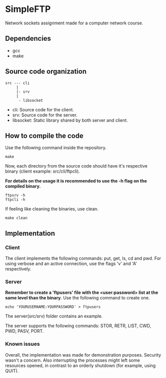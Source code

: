 # SimpleFTP
Network sockets assignment made for a computer network course.

## Dependencies
- gcc
- make

## Source code organization

```
src --- cli
     |
     |- srv
     |
      - libsocket

```
- cli: Source code for the client.
- srv: Source code for the server.
- libsocket: Static library shared by both server and client.

## How to compile the code
Use the following command inside the repository.
```
make
```

Now, each directory from the source code should have it's respective binary (client example: src/cli/ftpcli).

**For details on the usage it is recommended to use the -h flag on the compiled binary.**
```
ftpsrv -h
ftpcli -h
```

If feeling like cleaning the binaries, use clean.
```
make clean
```


## Implementation 

### Client
The client implements the following commands: put, get, ls, cd and pwd.
For using verbose and an active connection, use the flags 'v' and 'A' respectively.

### Server
**Remember to create a 'ftpusers' file with the \<user:password\> list at the same level than the binary**. Use the following command to create one.
```
echo 'YOURUSERNAME:YOURPASSWORD' > ftpusers
```
The server(src/srv) folder contains an example.

The server supports the following commands: STOR, RETR, LIST, CWD, PWD, PASV, PORT.


### Known issues
Overall, the implementation was made for demonstration purposes. 
Security wasn't a concern. 
Also interrupting the processes might left some resources opened, in contrast to
an orderly shutdown (for example, using QUIT).
